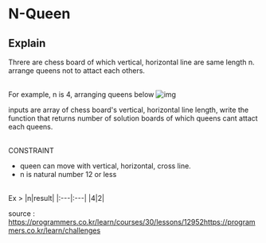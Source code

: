 N-Queen
===

## Explain
Threre are chess board of which vertical, horizontal line are same length n. arrange queens not to attact each others.
<br><br>

For example, n is 4, arranging queens below
![img](https://user-images.githubusercontent.com/26323486/77599840-7259b980-6f49-11ea-9068-619e9b3da8a8.jpg)

inputs are array of chess board's vertical, horizontal line length, write the function that returns number of solution boards of which queens cant attact each queens.<br><br>

CONSTRAINT
 - queen can move with vertical, horizontal, cross line.
 - n is natural number 12 or less<br><br>

Ex >
|n|result|
|:---|:---|
|4|2|

source : https://programmers.co.kr/learn/courses/30/lessons/12952https://programmers.co.kr/learn/challenges
